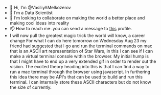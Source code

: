 - 👋 Hi, I’m @VasiliyAMelkozerov
- 👀 I’m a Data Scientist
- 💞️ I’m looking to collaborate on making the world a better place and making cool ideas into reality
- 📫 How to reach me .you can send a message to <a href="https://www.linkedin.com/in/vasiliy-melkozerov/">this</a> profile.
- I will now pull the greatest magic trick the world will know, a career change
For what I can do here tomorrow on Wednesday Aug 23 my friend had suggested that I go and run the terminal commands on mac that is an ASCII art representation of Star Wars, in this I can see if I can make a virtual terminal console within the browser. My initial hump is that I might have to end up a very extended gif in order to render out the visiion. The excited theory heading into this is that I can find a way to run a mac terminal through the browser using javascript. In furthering this idea there may be API's that can be used to build and run this terminal. I can internally store these ASCII characters but do not know the size of currently.

